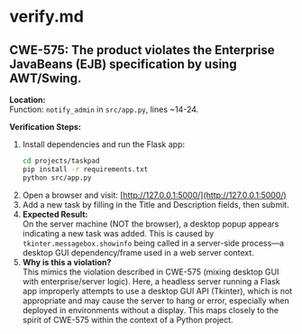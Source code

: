 
# verify.md

## CWE-575: The product violates the Enterprise JavaBeans (EJB) specification by using AWT/Swing.

**Location:**  
Function: `notify_admin` in `src/app.py`, lines ~14-24.

**Verification Steps:**
1. Install dependencies and run the Flask app:
    ```bash
    cd projects/taskpad
    pip install -r requirements.txt
    python src/app.py
    ```
2. Open a browser and visit: [http://127.0.0.1:5000/](http://127.0.0.1:5000/)
3. Add a new task by filling in the Title and Description fields, then submit.
4. **Expected Result:**  
   On the server machine (NOT the browser), a desktop popup appears indicating a new task was added. This is caused by `tkinter.messagebox.showinfo` being called in a server-side process—a desktop GUI dependency/frame used in a web server context.
5. **Why is this a violation?**  
   This mimics the violation described in CWE-575 (mixing desktop GUI with enterprise/server logic). Here, a headless server running a Flask app improperly attempts to use a desktop GUI API (Tkinter), which is not appropriate and may cause the server to hang or error, especially when deployed in environments without a display. This maps closely to the spirit of CWE-575 within the context of a Python project.
